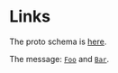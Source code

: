 # Links
 
The proto schema is [here](./src/test.proto).

The message: [`Foo`](./src/test.proto) and [`Bar`](./src/test.proto).

